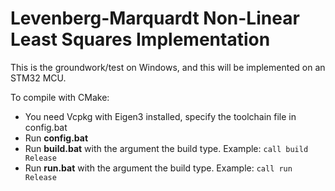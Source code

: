 # Levenberg-Marquardt Non-Linear Least Squares Implementation

This is the groundwork/test on Windows, and this will be implemented on an STM32 MCU. 

To compile with CMake:
- You need Vcpkg with Eigen3 installed, specify the toolchain file in config.bat 
- Run **config.bat**
- Run **build.bat** with the argument the build type. Example: ```call build Release```
- Run **run.bat** with the argument the build type. Example: ```call run Release```

